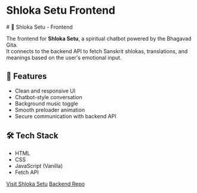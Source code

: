 <h1>Shloka Setu Frontend</h1>
# 📜 Shloka Setu - Frontend

The frontend for **Shloka Setu**, a spiritual chatbot powered by the Bhagavad Gita.  
It connects to the backend API to fetch Sanskrit shlokas, translations, and meanings based on the user's emotional input.

## 🚀 Features
- Clean and responsive UI
- Chatbot-style conversation
- Background music toggle
- Smooth preloader animation
- Secure communication with backend API

## 🛠 Tech Stack
- HTML
- CSS
- JavaScript (Vanilla)
- Fetch API

[Visit Shloka Setu](https://shlokasetu.netlify.app/)
[Backend Repo](https://github.com/Kartik1156/Shloka-Setu-Backend)

